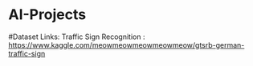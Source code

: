 # AI-Projects

#Dataset Links:
Traffic Sign Recognition : https://www.kaggle.com/meowmeowmeowmeowmeow/gtsrb-german-traffic-sign
